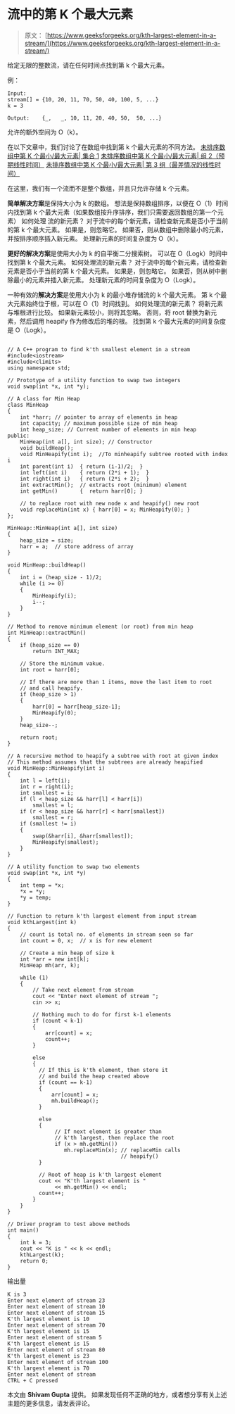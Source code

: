 # 流中的第 K 个最大元素

> 原文： [https://www.geeksforgeeks.org/kth-largest-element-in-a-stream/](https://www.geeksforgeeks.org/kth-largest-element-in-a-stream/)

给定无限的整数流，请在任何时间点找到第 k 个最大元素。

例：

```
Input:
stream[] = {10, 20, 11, 70, 50, 40, 100, 5, ...}
k = 3

Output:    {_,   _, 10, 11, 20, 40, 50,  50, ...}
```

允许的额外空间为 O（k）。



在以下文章中，我们讨论了在数组中找到第 k 个最大元素的不同方法。
[未排序数组中第 K 个最小/最大元素| 集合 1](https://www.geeksforgeeks.org/kth-smallestlargest-element-unsorted-array/)
[未排序数组中第 K 个最小/最大元素| 组 2（预期线性时间）](https://www.geeksforgeeks.org/kth-smallestlargest-element-unsorted-array-set-2-expected-linear-time/)
[未排序数组中第 K 个最小/最大元素| 第 3 组（最差情况的线性时间）](https://www.geeksforgeeks.org/kth-smallestlargest-element-unsorted-array-set-3-worst-case-linear-time/)

在这里，我们有一个流而不是整个数组，并且只允许存储 k 个元素。

**简单解决方案**是保持大小为 k 的数组。 想法是保持数组排序，以便在 O（1）时间内找到第 k 个最大元素（如果数组按升序排序，我们只需要返回数组的第一个元素）
如何处理 流的新元素？
对于流中的每个新元素，请检查新元素是否小于当前的第 k 个最大元素。 如果是，则忽略它。 如果否，则从数组中删除最小的元素，并按排序顺序插入新元素。 处理新元素的时间复杂度为 O（k）。

**更好的解决方案**是使用大小为 k 的自平衡二分搜索树。 可以在 O（Logk）时间中找到第 k 个最大元素。
如何处理流的新元素？
对于流中的每个新元素，请检查新元素是否小于当前的第 k 个最大元素。 如果是，则忽略它。 如果否，则从树中删除最小的元素并插入新元素。 处理新元素的时间复杂度为 O（Logk）。

一种有效的**解决方案**是使用大小为 k 的最小堆存储流的 k 个最大元素。 第 k 个最大元素始终位于根，可以在 O（1）时间找到。
如何处理流的新元素？
将新元素与堆根进行比较。 如果新元素较小，则将其忽略。 否则，将 root 替换为新元素，然后调用 heapify 作为修改后的堆的根。 找到第 k 个最大元素的时间复杂度是 O（Logk）。

```

// A C++ program to find k'th smallest element in a stream 
#include<iostream> 
#include<climits> 
using namespace std; 

// Prototype of a utility function to swap two integers 
void swap(int *x, int *y); 

// A class for Min Heap 
class MinHeap 
{ 
    int *harr; // pointer to array of elements in heap 
    int capacity; // maximum possible size of min heap 
    int heap_size; // Current number of elements in min heap 
public: 
    MinHeap(int a[], int size); // Constructor 
    void buildHeap(); 
    void MinHeapify(int i);  //To minheapify subtree rooted with index i 
    int parent(int i)  { return (i-1)/2;  } 
    int left(int i)    { return (2*i + 1);  } 
    int right(int i)   { return (2*i + 2);  } 
    int extractMin();  // extracts root (minimum) element 
    int getMin()       {  return harr[0]; } 

    // to replace root with new node x and heapify() new root 
    void replaceMin(int x) { harr[0] = x; MinHeapify(0); } 
}; 

MinHeap::MinHeap(int a[], int size) 
{ 
    heap_size = size; 
    harr = a;  // store address of array 
} 

void MinHeap::buildHeap() 
{ 
    int i = (heap_size - 1)/2; 
    while (i >= 0) 
    { 
        MinHeapify(i); 
        i--; 
    } 
} 

// Method to remove minimum element (or root) from min heap 
int MinHeap::extractMin() 
{ 
    if (heap_size == 0) 
        return INT_MAX; 

    // Store the minimum vakue. 
    int root = harr[0]; 

    // If there are more than 1 items, move the last item to root 
    // and call heapify. 
    if (heap_size > 1) 
    { 
        harr[0] = harr[heap_size-1]; 
        MinHeapify(0); 
    } 
    heap_size--; 

    return root; 
} 

// A recursive method to heapify a subtree with root at given index 
// This method assumes that the subtrees are already heapified 
void MinHeap::MinHeapify(int i) 
{ 
    int l = left(i); 
    int r = right(i); 
    int smallest = i; 
    if (l < heap_size && harr[l] < harr[i]) 
        smallest = l; 
    if (r < heap_size && harr[r] < harr[smallest]) 
        smallest = r; 
    if (smallest != i) 
    { 
        swap(&harr[i], &harr[smallest]); 
        MinHeapify(smallest); 
    } 
} 

// A utility function to swap two elements 
void swap(int *x, int *y) 
{ 
    int temp = *x; 
    *x = *y; 
    *y = temp; 
} 

// Function to return k'th largest element from input stream 
void kthLargest(int k) 
{ 
    // count is total no. of elements in stream seen so far 
    int count = 0, x;  // x is for new element 

    // Create a min heap of size k 
    int *arr = new int[k]; 
    MinHeap mh(arr, k); 

    while (1) 
    { 
        // Take next element from stream 
        cout << "Enter next element of stream "; 
        cin >> x; 

        // Nothing much to do for first k-1 elements 
        if (count < k-1) 
        { 
            arr[count] = x; 
            count++; 
        } 

        else
        { 
          // If this is k'th element, then store it 
          // and build the heap created above 
          if (count == k-1) 
          { 
              arr[count] = x; 
              mh.buildHeap(); 
          } 

          else
          { 
               // If next element is greater than  
               // k'th largest, then replace the root 
               if (x > mh.getMin()) 
                  mh.replaceMin(x); // replaceMin calls  
                                    // heapify() 
          } 

          // Root of heap is k'th largest element 
          cout << "K'th largest element is "
               << mh.getMin() << endl; 
          count++; 
        } 
    } 
} 

// Driver program to test above methods 
int main() 
{ 
    int k = 3; 
    cout << "K is " << k << endl; 
    kthLargest(k); 
    return 0; 
} 

```

输出量

```
K is 3
Enter next element of stream 23
Enter next element of stream 10
Enter next element of stream 15
K'th largest element is 10
Enter next element of stream 70
K'th largest element is 15
Enter next element of stream 5
K'th largest element is 15
Enter next element of stream 80
K'th largest element is 23
Enter next element of stream 100
K'th largest element is 70
Enter next element of stream
CTRL + C pressed
```

本文由 **Shivam Gupta** 提供。 如果发现任何不正确的地方，或者想分享有关上述主题的更多信息，请发表评论。


